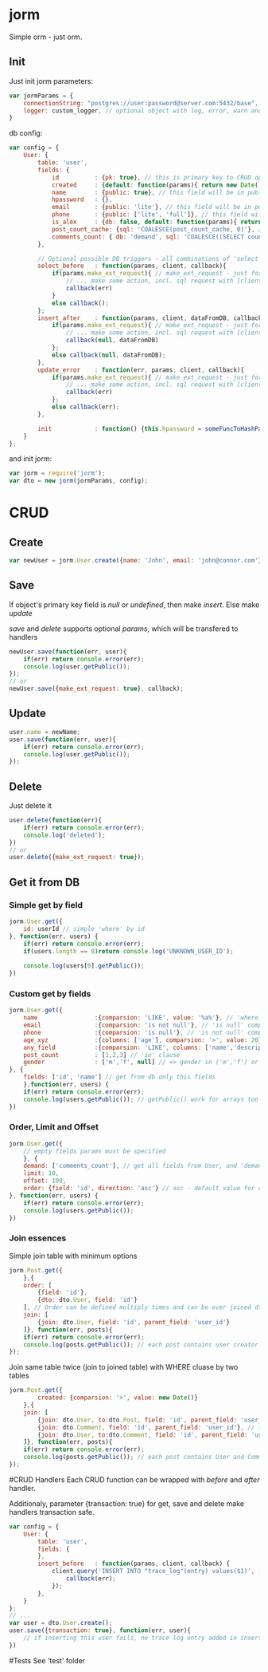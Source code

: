 jorm
====

Simple orm - just orm.

## Init

Just init jorm parameters:
```javascript
var jormParams = {
	connectionString: "postgres://user:password@server.com:5432/base", // required
	logger: custom_logger, // optional object with log, error, warn and info methods
}
```

db config:
```javascript
var config = {
	User: {
		table: 'user',
		fields: {
			id			: {pk: true}, // this is primary key to CRUD operations
			created		: {default: function(params){ return new Date() }}, // field allows auto init default values
			name		: {public: true}, // this field will be in public object by .getPublic() method with any parameter
			hpassword	: {},
			email		: {public: 'lite'}, // this field will be in public object by .getPublic() and .getPublic('lite') method
			phone		: {public: ['lite', 'full']}, // this field will be in public object by .getPublic(), .getPublic('lite'), .getPublic('full') and .getPublic('lite','anyOther') methods
			is_alex		: {db: false, default: function(params){ return params.name == 'Alex' }}, // this field will be ignored in all db CRUD operations, but will be filled while user object created
			post_count_cache: {sql: 'COALESCE(post_count_cache, 0)'}, // custom sql part for select column post_count_cache
			comments_count: { db: 'demand', sql: 'COALESCE((SELECT count(*) FROM "comment" WHERE "comment"."user_id" = "user"."id"),0)' }, // this field including in query only by demand. All tables and columns must be with quotes (")
		},

		// Optional possible DB triggers - all combinations of 'select', 'insert', 'update', 'delete' commands, and 'after', 'before', 'error' events
		select_before	: function(params, client, callback){
			if(params.make_ext_request){ // make_ext_request - just for example
				// ... make some action, incl. sql request with [client] ...
				callback(err)
			}
			else callback();
		};
		insert_after	: function(params, client, dataFromDB, callback){
			if(params.make_ext_request){ // make_ext_request - just for example
				// ... make some action, incl. sql request with [client] ...
				callback(null, dataFromDB)
			};
			else callback(null, dataFromDB); 
		},
		update_error	: function(err, params, client, callback){
			if(params.make_ext_request){ // make_ext_request - just for example
				// ... make some action, incl. sql request with [client] ...
				callback(err)
			};
			else callback(err); 
		},

		init 			: function() {this.hpassword = someFuncToHashPass(this.email, this.password)} // called after object created
	}
};
```

and init jorm:
```javascript
var jorm = require('jorm');
var dto = new jorm(jormParams, config);
```

# CRUD
## Create
```javascript
var newUser = jorm.User.create({name: 'John', email: 'john@connor.com'})
```

## Save

If object's primary key field is *null* or *undefined*, then make *insert*. Else make *update*

*save* and *delete* supports optional *params*, which will be transfered to handlers

```javascript
newUser.save(function(err, user){
	if(err) return console.error(err);
	console.log(user.getPublic());
});
// or
newUser.save({make_ext_request: true}, callback);
```

## Update

```javascript
user.name = newName;
user.save(function(err, user){
	if(err) return console.error(err);
	console.log(user.getPublic());
});
```

## Delete
Just delete it
```javascript
user.delete(function(err){
	if(err) return console.error(err);
	console.log('deleted');
})
// or
user.delete({make_ext_request: true});
```

## Get it from DB

### Simple get by field
```javascript
jorm.User.get({
	id: userId // simple 'where' by id
}, function(err, users) {
	if(err) return console.error(err);
	if(users.length == 0)return console.log('UNKNOWN_USER_ID');
	
	console.log(users[0].getPublic());
})
```


### Custom get by fields

```javascript
jorm.User.get({
	name 				:{comparsion: 'LIKE', value: '%a%'}, // 'where' by custom comparsion
	email 				:{comparsion: 'is not null'}, // 'is null' comparsion
	phone 				:{comparsion: 'is null'}, // 'is not null' comparsion
	age_xyz				:{columns: ['age'], comparsion: '>', value: 20},	// 'columns' fields override key,  ...
	any_field			:{comparsion: 'LIKE', columns: ['name','description'], value: '%b%', and_or: 'OR'} // LIKE over name+description with "OR" clause
	post_count			: [1,2,3] // 'in' clause
	gender				: ['m','f', null] // => gender in ('m','f') or gender is null
}, {
	fields: ['id', 'name'] // get from db only this fields
	},function(err, users) {
	if(err) return console.error(err);
	console.log(users.getPublic()); // getPublic() work for arrays too
})
```


### Order, Limit and Offset 

```javascript
jorm.User.get({
	// empty fields params must be specified
	}, {
	demand: ['comments_count'], // get all fields from User, and 'demand' fields
	limit: 10,
	offset: 100,
	order: {field: 'id', direction: 'asc'} // asc - default value for direction
}, function(err, users) {
	if(err) return console.error(err);
	console.log(users.getPublic());
})
```


### Join essences

Simple join table with minimum options
```javascript
jorm.Post.get({
	},{
	order: [
		{field: 'id'},
		{dto: dto.User, field: 'id'}
	], // Order can be defined multiply times and can be over joined dto too
	join: [
		{join: dto.User, field: 'id', parent_field: 'user_id'}
	]}, function(err, posts){
	if(err) return console.error(err);
	console.log(posts.getPublic()); // each post contains user creator
});
```

Join same table twice (join to joined table) with WHERE cluase by two tables
```javascript
jorm.Post.get({
		created: {comparsion: '>', value: new Date()}
	},{
	join: [
		{join: dto.User, to:dto.Post, field: 'id', parent_field: 'user_id'},
		{join: dto.Comment, field: 'id', parent_field: 'user_id'}, // if 'to' omitted, main essence implied (Post in this example)
		{join: dto.User, to:dto.Comment, field: 'id', parent_field: 'user_id', where: {created: {comparsion: '>', value: new Date()}} }
	]}, function(err, posts){
	if(err) return console.error(err);
	console.log(posts.getPublic()); // each post contains User and Comment fields, each Comment contains User itself
});
```

#CRUD Handlers
Each CRUD function can be wrapped with *before* and *after* handler.

Additionaly, parameter {transaction: true} for get, save and delete make handlers transaction safe.

```javascript
var config = {
	User: {
		table: 'user',
		fields: {
		},
		insert_before	: function(params, client, callback) { 
			client.query('INSERT INTO "trace_log"(entry) values($1)', ["this_log_for_test_transactions"], function(err) {
				callback(err);
			});
		},
	}
};
// ...
var user = dto.User.create();
user.save({transaction: true}, function(err, user){
	// if inserting this user fails, no trace log entry added in insert_before because of automatic rollback transaction in error handler
})
```


#Tests
See 'test' folder


